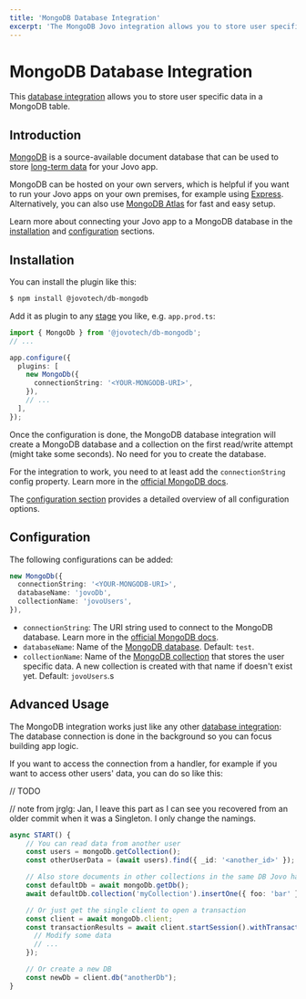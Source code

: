 ```yaml
---
title: 'MongoDB Database Integration'
excerpt: 'The MongoDB Jovo integration allows you to store user specific data and more in a MongoDB database.'
---
```


# MongoDB Database Integration

This [database integration](https://www.jovo.tech/docs/databases) allows you to store user specific data in a MongoDB table.

## Introduction

[MongoDB](https://www.mongodb.com/) is a source-available document database that can be used to store [long-term data](https://www.jovo.tech/docs/data#long-term-data-storage) for your Jovo app.

MongoDB can be hosted on your own servers, which is helpful if you want to run your Jovo apps on your own premises, for example using [Express](https://www.jovo.tech/marketplace/server-express). Alternatively, you can also use [MongoDB Atlas](https://www.mongodb.com/atlas/database) for fast and easy setup.

Learn more about connecting your Jovo app to a MongoDB database in the [installation](#installation) and [configuration](#configuration) sections.

## Installation

You can install the plugin like this:

```sh
$ npm install @jovotech/db-mongodb
```

Add it as plugin to any [stage](https://www.jovo.tech/docs/staging) you like, e.g. `app.prod.ts`:

```typescript
import { MongoDb } from '@jovotech/db-mongodb';
// ...

app.configure({
  plugins: [
    new MongoDb({
      connectionString: '<YOUR-MONGODB-URI>',
    }),
    // ...
  ],
});
```

Once the configuration is done, the MongoDB database integration will create a MongoDB database and a collection on the first read/write attempt (might take some seconds). No need for you to create the database.

For the integration to work, you need to at least add the `connectionString` config property. Learn more in the [official MongoDB docs](https://docs.mongodb.com/manual/reference/connection-string/).

The [configuration section](#configuration) provides a detailed overview of all configuration options.

## Configuration

The following configurations can be added:

```typescript
new MongoDb({
  connectionString: '<YOUR-MONGODB-URI>',
  databaseName: 'jovoDb',
  collectionName: 'jovoUsers',
}),
```

- `connectionString`: The URI string used to connect to the MongoDB database. Learn more in the [official MongoDB docs](https://docs.mongodb.com/manual/reference/connection-string/).
- `databaseName`: Name of the [MongoDB database](https://docs.mongodb.com/manual/core/databases-and-collections/#databases). Default: `test`.
- `collectionName`: Name of the [MongoDB collection](https://docs.mongodb.com/manual/core/databases-and-collections/#collections) that stores the user specific data. A new collection is created with that name if doesn't exist yet. Default: `jovoUsers`.s

## Advanced Usage

The MongoDB integration works just like any other [database integration](https://www.jovo.tech/docs/databases): The database connection is done in the background so you can focus building app logic.

If you want to access the connection from a handler, for example if you want to access other users' data, you can do so like this:

// TODO

// note from jrglg: Jan, I leave this part as I can see you recovered from an older commit when it was a Singleton. I only change the namings.

```typescript
async START() {
    // You can read data from another user
    const users = mongoDb.getCollection();
    const otherUserData = (await users).find({ _id: '<another_id>' });

    // Also store documents in other collections in the same DB Jovo handles users
    const defaultDb = await mongoDb.getDb();
    await defaultDb.collection('myCollection').insertOne({ foo: 'bar' });

    // Or just get the single client to open a transaction
    const client = await mongoDb.client;
    const transactionResults = await client.startSession().withTransaction(async () => {
      // Modify some data
      // ...
    });

    // Or create a new DB
    const newDb = client.db("anotherDb");
}
```
